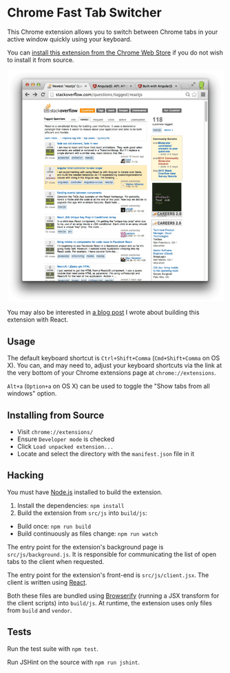 Chrome Fast Tab Switcher
========================

This Chrome extension allows you to switch between Chrome tabs in your active window quickly using your keyboard.

You can [install this extension from the Chrome Web Store](https://chrome.google.com/webstore/detail/fast-tab-switcher/jkhfenkikopkkpboaipgllclaaehgpjf) if you do not wish to install it from source.

![Demo](demo.gif)

You may also be interested in [a blog post](http://brandontilley.com/2014/02/24/creating-chrome-extensions-with-react.html) I wrote about building this extension with React.

Usage
-----

The default keyboard shortcut is `Ctrl+Shift+Comma` (`Cmd+Shift+Comma` on OS X). You can, and may need to, adjust your keyboard shortcuts via the link at the very bottom of your Chrome extensions page at `chrome://extensions`.

`Alt+a` (`Option+a` on OS X) can be used to toggle the "Show tabs from all windows" option.

Installing from Source
----------------------

 * Visit `chrome://extensions/`
 * Ensure `Developer mode` is checked
 * Click `Load unpacked extension...`
 * Locate and select the directory with the `manifest.json` file in it

Hacking
-------

You must have [Node.js](http://nodejs.org/) installed to build the extension.

1. Install the dependencies: `npm install`
2. Build the extension from `src/js` into `build/js`:
  * Build once: `npm run build`
  * Build continuously as files change: `npm run watch`

The entry point for the extension's background page is `src/js/background.js`. It is responsible for communicating the list of open tabs to the client when requested.

The entry point for the extension's front-end is `src/js/client.jsx`. The client is written using [React](http://facebook.github.io/react/).

Both these files are bundled using [Browserify](http://browserify.org/) (running a JSX transform for the client scripts) into `build/js`. At runtime, the extension uses only files from `build` and `vendor`.

Tests
-----

Run the test suite with `npm test`.

Run JSHint on the source with `npm run jshint`.
